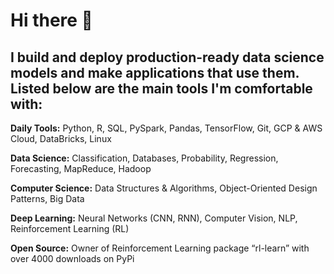 # Hi there 👋
## I build and deploy production-ready data science models and make applications that use them. Listed below are the main tools I'm comfortable with:

**Daily Tools:** Python, R, SQL, PySpark, Pandas, TensorFlow, Git, GCP & AWS Cloud, DataBricks, Linux

**Data Science:** Classification, Databases, Probability, Regression, Forecasting, MapReduce, Hadoop

**Computer Science:** Data Structures & Algorithms, Object-Oriented Design Patterns, Big Data

**Deep Learning:** Neural Networks (CNN, RNN), Computer Vision, NLP, Reinforcement Learning (RL)

**Open Source:** Owner of Reinforcement Learning package “rl-learn” with over 4000 downloads on PyPi
<!--
**gahogg/gahogg** is a ✨ _special_ ✨ repository because its `README.md` (this file) appears on your GitHub profile.



-->
